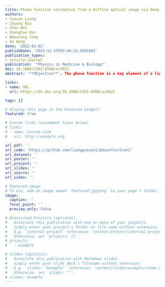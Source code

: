 ```yaml
---
title: Phase function estimation from a diffuse optical image via deep learning
authors:
- Yuxuan Liang
- Chuang Niu
- Chen Wei
- Shenghan Ren
- Wenxiang Cong
- Ge Wang
date: '2022-03-01'
publishDate: '2023-12-23T03:46:13.858160Z'
publication_types:
- article-journal
publication: '*Physics in Medicine & Biology*'
doi: 10.1088/1361-6560/ac5b21
abstract: '**Objective**'. The phase function is a key element of a light propagation model for Monte Carlo (MC) simulation, which is usually fitted with an analytic function with associated parameters. In recent years, machine learning methods were reported to estimate the parameters of the phase function of a particular form such as the Henyey–Greenstein phase function but, to our knowledge, no studies have been performed to determine the form of the phase function. Approach. Here we design a convolutional neural network (CNN) to estimate the phase function from a diffuse optical image without any explicit assumption on the form of the phase function. Specifically, we use a Gaussian mixture model (GMM) as an example to represent the phase function generally and learn the model parameters accurately. The GMM is selected because it provides the analytic expression of phase function to facilitate deflection angle sampling in MC simulation, and does not significantly increase the number of free parameters. Main Results. Our proposed method is validated on MC-simulated reflectance images of typical biological tissues using the Henyey–Greenstein phase function with different anisotropy factors. The mean squared error of the phase function is 0.01 and the relative error of the anisotropy factor is 3.28%. Significance. We propose the first data-driven CNN-based inverse MC model to estimate the form of scattering phase function. The effects of field of view and spatial resolution are analyzed and the findings provide guidelines for optimizing the experimental protocol in practical applications. Summary. We developed the first data-driven CNN-based inverse Monte Carlo model to estimate the form of scattering phase function. The findings provide guidelines for optimizing the experimental protocol in practical applications.

links:
- name: URL
  url: https://dx.doi.org/10.1088/1361-6560/ac5b21

tags: []

# Display this page in the Featured widget?
featured: true

# Custom links (uncomment lines below)
# links:
# - name: Custom Link
#   url: http://example.org

url_pdf: ''
url_code: 'https://github.com/liangyuxuan1/phasefunction2'
url_dataset: ''
url_poster: ''
url_project: ''
url_slides: ''
url_source: ''
url_video: ''

# Featured image
# To use, add an image named `featured.jpg/png` to your page's folder.
image:
  caption: ''
  focal_point: ''
  preview_only: false

# Associated Projects (optional).
#   Associate this publication with one or more of your projects.
#   Simply enter your project's folder or file name without extension.
#   E.g. `internal-project` references `content/project/internal-project/index.md`.
#   Otherwise, set `projects: []`.
# projects:
#   - example

# Slides (optional).
#   Associate this publication with Markdown slides.
#   Simply enter your slide deck's filename without extension.
#   E.g. `slides: "example"` references `content/slides/example/index.md`.
#   Otherwise, set `slides: ""`.
# slides: example
---
```

